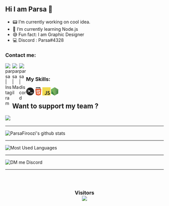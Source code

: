 ## Hi I am Parsa 👋

- 📟 I’m currently working on cool idea.
- 🔬 I’m currently learning  Node.js
- 😅 Fun fact: I am Graphic Designer
- 💻 Discord : Parsa#4328


### Contact me:

[<img align="left" alt="parsa | Instagram" width="22px" src="https://cdn.jsdelivr.net/npm/simple-icons@v3/icons/instagram.svg" />][instagram]
[<img align="left" alt="parsa | Mail" width="22px" src="https://cdn.jsdelivr.net/npm/simple-icons@3.4.1/icons/protonmail.svg" />][mail]
[<img align="left" alt="parsa | discord" width="22px" src="https://cdn.jsdelivr.net/npm/simple-icons@v3/icons/discord.svg" />][discord]

<br />

### My Skills:

[<img align="left" alt="Terminal" title="Terminal" width="26px" src="https://raw.githubusercontent.com/github/explore/80688e429a7d4ef2fca1e82350fe8e3517d3494d/topics/terminal/terminal.png" />][github]
[<img align="left" alt="HTML" title="HTML" width="26px" src="https://raw.githubusercontent.com/github/explore/80688e429a7d4ef2fca1e82350fe8e3517d3494d/topics/html/html.png" />][github]
[<img align="left" alt="JavaScript" title="JavaScript" width="26px" src="https://raw.githubusercontent.com/github/explore/80688e429a7d4ef2fca1e82350fe8e3517d3494d/topics/javascript/javascript.png" />][github]
[<img align="left" alt="Node.js" title="Node.js" width="26px" src="https://raw.githubusercontent.com/github/explore/80688e429a7d4ef2fca1e82350fe8e3517d3494d/topics/nodejs/nodejs.png" />][github]

<br />

<h2>Want to support my team ?</h2>

<a href="https://idpay.ir/donate-paraffin-team"><img src="https://img.buymeacoffee.com/button-api/?text=Donate Me&slug=BoyCode&button_colour=b33232&font_colour=ffffff&font_family=Cookie&outline_colour=000000&coffee_colour=FFDD00"></a>

---

![ParsaFiroozi's github stats](https://github-readme-stats.vercel.app/api?username=ParsaFiroozi&show_icons=true&theme=radical)

---

![Most Used Languages](https://github-readme-stats.vercel.app/api/top-langs/?username=ParsaFiroozi&layout=compact&theme=radical)

---

![DM me Discord](https://discord.c99.nl/widget/theme-1/488958506280550402.png)
    
[github]: https://github.com/ParsaFiroozi
[Instagram]: https://www.instagram.com/parsa._.firoozi/
[Mail]: mailto:parsa.firoozi20@gmail.com
[discord]: https://discord.bio/p/parsaeliteteam

---

<h3 align="center"> 
<br>
<br>
Visitors<br>
<img src="https://profile-counter.glitch.me/parsa.firoozi20/count.svg" />
</h3>
<br>
<br>  
